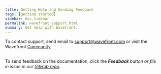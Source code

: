 ```yaml
---
title: Getting Help and Sending Feedback
tags: [getting started]
sidebar: doc_sidebar
permalink: wavefront_support.html
summary: Get help with Wavefront.
---
```


<div class="faw">
To contact support, send email to <a class="email" href="mailto:support@wavefront.com">support@wavefront.com</a> or visit the Wavefront <a href="https://community.wavefront.com/welcome" target="_blank"><i class="fa fa-group"></i> Community</a>.<br/><br/>
</div>

To send feedback on the documentation, click the <i class="fa fa-envelope-o"/> **Feedback** button or file in issue in our [GitHub repo](https://github.com/wavefrontHQ/docs/issues).


